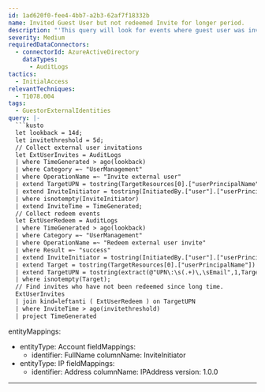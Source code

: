 ```yaml
---
id: 1ad620f0-fee4-4bb7-a2b3-62af7f18332b
name: Invited Guest User but not redeemed Invite for longer period.
description: "'This query will look for events where guest user was invited but has not accepted/redeemed invite for unusually longer period. \n Any invites not redeemed for longer period of time can be misused and pose risk if suspiciously redeemed in other ways'\n"
severity: Medium
requiredDataConnectors:
  - connectorId: AzureActiveDirectory
    dataTypes:
      - AuditLogs
tactics:
  - InitialAccess
relevantTechniques:
  - T1078.004
tags:
  - GuestorExternalIdentities
query: |-
  ```kusto
  let lookback = 14d;
  let invitethreshold = 5d;
  // Collect external user invitations
  let ExtUserInvites = AuditLogs
  | where TimeGenerated > ago(lookback)
  | where Category =~ "UserManagement"
  | where OperationName =~ "Invite external user"
  | extend TargetUPN = tostring(TargetResources[0].["userPrincipalName"])
  | extend InviteInitiator = tostring(InitiatedBy.["user"].["userPrincipalName"]) , IPAddress = tostring(InitiatedBy.["user"].["ipAddress"])
  | where isnotempty(InviteInitiator)
  | extend InviteTime = TimeGenerated;
  // Collect redeem events
  let ExtUserRedeem = AuditLogs
  | where TimeGenerated > ago(lookback)
  | where Category =~ "UserManagement"
  | where OperationName =~ "Redeem external user invite"
  | where Result =~ "success"
  | extend InviteInitiator = tostring(InitiatedBy.["user"].["userPrincipalName"])
  | extend Target = tostring(TargetResources[0].["userPrincipalName"])
  | extend TargetUPN = tostring(extract(@"UPN\:\s(.+)\,\sEmail",1,Target))
  | where isnotempty(Target);
  // Find invites who have not been redeemed since long time.
  ExtUserInvites
  | join kind=leftanti ( ExtUserRedeem ) on TargetUPN
  | where InviteTime > ago(invitethreshold)
  | project TimeGenerated
  ```
entityMappings:
  - entityType: Account
    fieldMappings:
      - identifier: FullName
        columnName: InviteInitiator
  - entityType: IP
    fieldMappings:
      - identifier: Address
        columnName: IPAddress
version: 1.0.0
---
```


